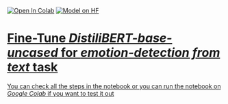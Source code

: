<a href="https://colab.research.google.com/drive/1OGnvZlbB9_B6LNWe_64qAh5SpZKAq_Cr?usp=sharing"><img src="https://colab.research.google.com/assets/colab-badge.svg" alt="Open In Colab"></a>
<a href="https://huggingface.co/ali619/distilbert-base-uncased-finetuned-emotion-detector-from-text"><img src="https://img.shields.io/badge/Model_on-%F0%9F%A4%97-white" alt="Model on HF">

# Fine-Tune *DistiliBERT-base-uncased* for *emotion-detection from text* task

You can check all the steps in the notebook or you can run the notebook on *Google Colab* if you want to test it out